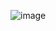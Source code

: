 ![image](https://user-images.githubusercontent.com/87919564/178111629-ee36d8d9-c298-48e5-bb78-55b824a1a473.png)
